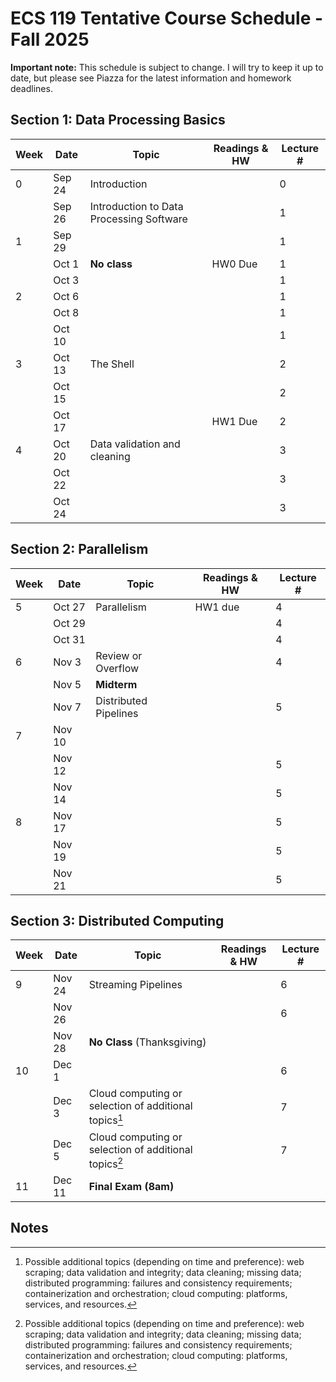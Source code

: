 # ECS 119 Tentative Course Schedule - Fall 2025

**Important note:**
This schedule is subject to change.
I will try to keep it up to date, but please see Piazza for the latest information and homework deadlines.

## Section 1: Data Processing Basics

| Week | Date | Topic | Readings & HW | Lecture # |
| --- | --- | --- | --- | --- |
| 0 | Sep 24 | Introduction |  | 0 |
|   | Sep 26 | Introduction to Data Processing Software |  | 1 |
| 1 | Sep 29 |  |  | 1 |
|   | Oct 1  | **No class** | HW0 Due | 1 |
|   | Oct 3  |  |  | 1 |
| 2 | Oct 6  |  |  | 1 |
|   | Oct 8  |  |  | 1 |
|   | Oct 10 |  |  | 1 |
| 3 | Oct 13 | The Shell |  | 2 |
|   | Oct 15 |  |  | 2 |
|   | Oct 17 |  | HW1 Due | 2 |
| 4 | Oct 20 | Data validation and cleaning |  | 3 |
|   | Oct 22 |  |  | 3 |
|   | Oct 24 |  |  | 3 |

## Section 2: Parallelism

| Week | Date | Topic | Readings & HW | Lecture # |
| --- | --- | --- | --- | --- |
| 5 | Oct 27 | Parallelism | HW1 due | 4 |
|   | Oct 29 |  |  | 4 |
|   | Oct 31 |  |  | 4 |
| 6 | Nov 3  | Review or Overflow |  | 4 |
|   | Nov 5  | **Midterm** |  |  |
|   | Nov 7  | Distributed Pipelines |  | 5 |
| 7 | Nov 10 |  |  |  |
|   | Nov 12 |  |  | 5 |
|   | Nov 14 |  |  | 5 |
| 8 | Nov 17 |  |  | 5 |
|   | Nov 19 |  |  | 5 |
|   | Nov 21 |  |  | 5 |

## Section 3: Distributed Computing

| Week | Date | Topic | Readings & HW | Lecture # |
| --- | --- | --- | --- | --- |
| 9 | Nov 24 | Streaming Pipelines |  | 6 |
|   | Nov 26 |  |  | 6 |
|   | Nov 28 | **No Class** (Thanksgiving) |
| 10 | Dec 1 |  |  | 6 |
|    | Dec 3 | Cloud computing or selection of additional topics[^1] |  | 7 |
|    | Dec 5 | Cloud computing or selection of additional topics[^1] |  | 7 |
| 11 | Dec 11 | **Final Exam (8am)** |  |  |

## Notes

[^1]: Possible additional topics (depending on time and preference):
web scraping;
data validation and integrity;
data cleaning;
missing data;
distributed programming: failures and consistency requirements;
containerization and orchestration;
cloud computing: platforms, services, and resources.
